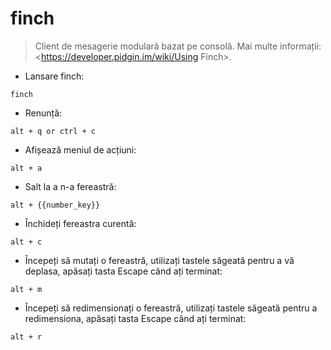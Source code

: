 # finch

> Client de mesagerie modulară bazat pe consolă.
> Mai multe informații: <https://developer.pidgin.im/wiki/Using Finch>.

- Lansare finch:

`finch`

- Renunță:

`alt + q or ctrl + c`

- Afișează meniul de acțiuni:

`alt + a`

- Salt la a n-a fereastră:

`alt + {{number_key}}`

- Închideți fereastra curentă:

`alt + c`

- Începeți să mutați o fereastră, utilizați tastele săgeată pentru a vă deplasa, apăsați tasta Escape când ați terminat:

`alt + m`

- Începeți să redimensionați o fereastră, utilizați tastele săgeată pentru a redimensiona, apăsați tasta Escape când ați terminat:

`alt + r`
